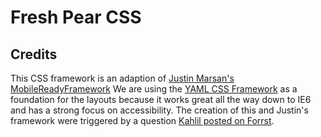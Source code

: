 # Fresh Pear CSS

## Credits
This CSS framework is an adaption of [Justin Marsan's MobileReadyFramework](https://github.com/justinmarsan/MobileReadyFramework)
We are using the [YAML CSS Framework](http://www.yaml.de/en/home.html) as a foundation for the layouts because it works great all the way down to IE6 and has a strong focus on accessibility. 
The creation of this and Justin's framework were triggered by a question [Kahlil posted on Forrst](http://forr.st/~gj4).